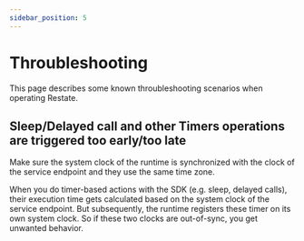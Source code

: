 ```yaml
---
sidebar_position: 5
---
```


# Throubleshooting

This page describes some known throubleshooting scenarios when operating Restate. 

## Sleep/Delayed call and other Timers operations are triggered too early/too late

Make sure the system clock of the runtime is synchronized with the clock of the service endpoint and they use the same time zone.

When you do timer-based actions with the SDK (e.g. sleep, delayed calls), their execution time gets calculated based on the system clock of the service endpoint. But subsequently, the runtime registers these timer on its own system clock. So if these two clocks are out-of-sync, you get unwanted behavior.
